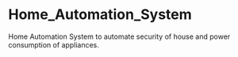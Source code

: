 # Home_Automation_System
Home Automation System to automate security of house and power consumption of appliances. 
